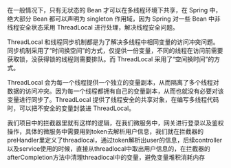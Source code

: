 在一般情况下，只有无状态的 Bean 才可以在多线程环境下共享，在 Spring 中，绝大部分 Bean 都可以声明为 singleton 作用域，因为 Spring 对一些 Bean 中非线程安全状态采用 ThreadLocal 进行处理，解决线程安全问题。

ThreadLocal 和线程同步机制都是为了解决多线程中相同变量的访问冲突问题。同步机制采用了“时间换空间”的方式，仅提供一份变量，不同的线程在访问前需要获取锁，没获得锁的线程则需要排队。而 ThreadLocal 采用了“空间换时间”的方式。

ThreadLocal 会为每一个线程提供一个独立的变量副本，从而隔离了多个线程对数据的访问冲突。因为每一个线程都拥有自己的变量副本，从而也就没有必要对该变量进行同步了。ThreadLocal 提供了线程安全的共享对象，在编写多线程代码时，可以把不安全的变量封装进 ThreadLocal。

我们项目中的拦截器里就有这样的逻辑，在我们微服务中，网关进行登录以及鉴权操作，具体的微服务中需要用到token去解析用户信息，我们就在拦截器的preHandler里定义了threadlocal，通过token解析出user的信息，后续controller以及service使用的时候，直接从threadlocal中取出用户信息的，在拦截器的afterCompletion方法中清理threadlocal中的变量，避免变量堆积消耗内存
